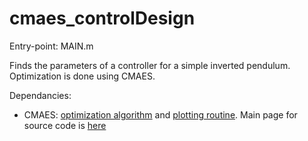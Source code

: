 cmaes_controlDesign
============

Entry-point: MAIN.m

Finds the parameters of a controller for a simple inverted pendulum. Optimization is done using CMAES.

Dependancies: 

 - CMAES: [optimization algorithm](https://www.lri.fr/~hansen/cmaes.m) and [plotting routine](https://www.lri.fr/~hansen/plotcmaesdat.m). Main page for source code is [here](https://www.lri.fr/~hansen/cmaes_inmatlab.html)


